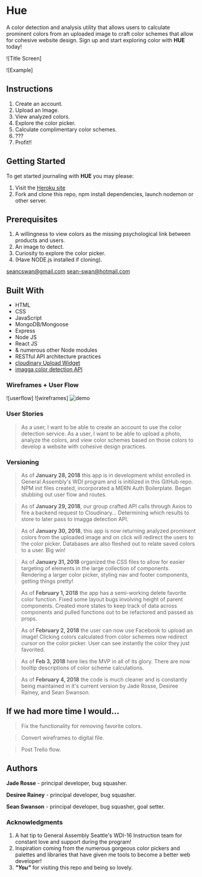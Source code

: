 # Hue
A color detection and analysis utility that allows users to calculate prominent colors from an uploaded image to craft color schemes that allow for cohesive website design. Sign up and start exploring color with **HUE** today!

![Title Screen]

![Example]

## Instructions

1. Create an account.
2. Upload an Image.
3. View analyzed colors.
4. Explore the color picker.
5. Calculate complimentary color schemes.
6. ???
7. Profit!!

## Getting Started

   To get started journaling with **HUE** you may please:

   1. Visit the [Heroku site](https://use-hue.herokuapp.com)
   2. Fork and clone this repo, npm install dependencies, launch nodemon or other server.
   
## Prerequisites

  1. A willingness to view colors as the missing psychological link between products and users.
  2. An image to detect.
  3. Curiosity to explore the color picker.
  4. (Have NODE.js installed if cloning).

seancswan@gmail.com
sean-swan@hotmail.com
## Built With

  * HTML
  * CSS
  * JavaScript
  * MongoDB/Mongoose
  * Express
  * Node JS
  * React JS 
  * & numerous other Node modules
  * RESTful API architecture practices
  * [cloudinary Upload Widget](https://cloudinary.com/documentation/upload_images)
  * [imagga color detection API](https://docs.imagga.com/)

### Wireframes + User Flow

![userflow]
![wireframes]
![demo](./client/hue_gif.gif)

### User Stories

> As a user, I want to be able to create an account to use the color detection service.
> As a user, I want to be able to upload a photo, analyze the colors, and view color schemes based on those colors to develop a website with cohesive design practices.

### Versioning

> As of **January 28, 2018** this app is in development whilst enrolled in General Assembly's WDI program and is initilized in this GitHub repo. NPM init files created, incorporated a MERN Auth Boilerplate. Began stubbing out user flow and routes.

> As of **January 29, 2018**, our group crafted API calls through Axios to fire a backend request to Cloudinary... Determining which results to store to later pass to imagga detection API.

> As of **January 30, 2018**, this app is now returning analyzed prominent colors from the uploaded image and on click will redirect the users to the color picker. Databases are also fleshed out to relate saved colors to a user. Big win!

> As of **January 31, 2018** organized the CSS files to allow for easier targeting of elements in the large collection of components. Rendering a larger color picker, styling nav and footer components, getting things pretty! 

> As of **February 1, 2018** the app has a semi-working delete favorite color function. Fixed some layout bugs involving height of parent components. Created more states to keep track of data across components and pulled functions out to be refactored and passed as props.

> As of **February 2, 2018** the user can now use Facebook to upload an image! Clicking colors calculated from color schemes now redirect cursor on the color picker. User can see instantly the color they just favorited.

> As of **Feb 3, 2018** here lies the MVP in all of its glory. There are now tooltip descriptions of color scheme calculations. 

> As of **February 4, 2018** the code is much cleaner and is constantly being maintained in it's current version by Jade Rosse, Desiree Rainey, and Sean Swanson.
 

## If we had more time I would...

> Fix the functionality for removing favorite colors.

> Convert wireframes to digital file.

> Post Trello flow.


## Authors

**Jade Rosse** - principal developer, bug squasher.

**Desiree Rainey** - principal developer, bug squasher.

**Sean Swanson** - principal developer, bug squasher, goal setter.

### Acknowledgments

1. A hat tip to General Assembly Seattle's WDI-16 Instruction team for constant love and support during the program!
2. Inspiration coming from the numerous gorgeous color pickers and palettes and libraries that have given me tools to become a better web developer!
3. _**"You"**_ for visiting this repo and being so lovely.
